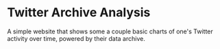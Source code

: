 # Twitter Archive Analysis

A simple website that shows some a couple basic charts of one's Twitter activity over time, powered by their data archive.